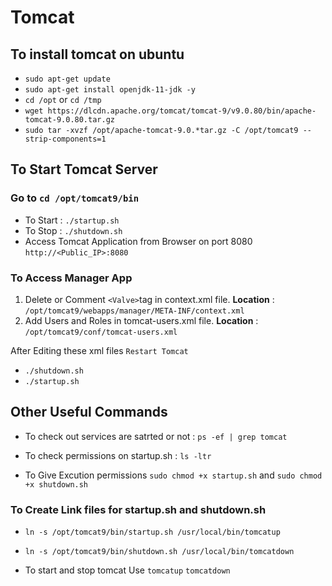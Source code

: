 # Tomcat 

## To install tomcat on ubuntu 

* `sudo apt-get update`
* `sudo apt-get install openjdk-11-jdk -y`
* `cd /opt`  or   `cd /tmp`
* `wget https://dlcdn.apache.org/tomcat/tomcat-9/v9.0.80/bin/apache-tomcat-9.0.80.tar.gz`
* `sudo tar -xvzf /opt/apache-tomcat-9.0.*tar.gz -C /opt/tomcat9 --strip-components=1`

## To Start Tomcat Server
### Go to   `cd /opt/tomcat9/bin`
* To Start  :  `./startup.sh` 
* To Stop   :  `./shutdown.sh`
* Access Tomcat Application from Browser on port 8080 `http://<Public_IP>:8080`

### To Access Manager App
1. Delete or Comment `<Valve>`tag in context.xml file.
   **Location** : `/opt/tomcat9/webapps/manager/META-INF/context.xml`
2. Add Users and Roles in tomcat-users.xml file.
   **Location** : `/opt/tomcat9/conf/tomcat-users.xml`

After Editing these xml files `Restart Tomcat`
* `./shutdown.sh`
* `./startup.sh`

## Other Useful Commands
* To check out services are satrted or not :  `ps -ef | grep tomcat`

* To check permissions on startup.sh :  `ls -ltr`

* To Give Excution permissions `sudo chmod +x startup.sh` and `sudo chmod +x shutdown.sh`

### To Create Link files for startup.sh and shutdown.sh

* `ln -s /opt/tomcat9/bin/startup.sh /usr/local/bin/tomcatup`
* `ln -s /opt/tomcat9/bin/shutdown.sh /usr/local/bin/tomcatdown`

* To start and stop tomcat Use `tomcatup` `tomcatdown`
 

